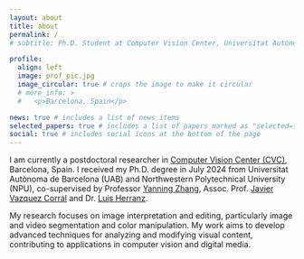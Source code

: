 ```yaml
---
layout: about
title: about
permalink: /
# subtitle: Ph.D. Student at Computer Vision Center, Universitat Autònoma de Barcelona, Sapin, and Northwestern Polytechnical University, China.

profile:
  align: left
  image: prof_pic.jpg
  image_circular: true # crops the image to make it circular
  # more_info: >
  #   <p>Barcelona, Spain</p>

news: true # includes a list of news items
selected_papers: true # includes a list of papers marked as "selected={true}"
social: true # includes social icons at the bottom of the page
---
```


I am currently a postdoctoral researcher in [Computer Vision Center (CVC)](https://www.cvc.uab.es), Barcelona, Spain. I received my Ph.D. degree in July 2024 from Universitat Autònoma de Barcelona (UAB) and Northwestern Polytechnical University (NPU), co-supervised by Professor [Yanning Zhang](https://scholar.google.com/citations?user=-wzlS7QAAAAJ&hl=zh-CN), Assoc. Prof. [Javier Vazquez Corral](https://jvazquezcorral.github.io/) and Dr. [Luis Herranz](https://scholar.google.com/citations?user=TIUdKu4AAAAJ&hl=en). 

My research focuses on image interpretation and editing, particularly image and video segmentation and color manipulation. My work aims to develop advanced techniques for analyzing and modifying visual content, contributing to applications in computer vision and digital media.